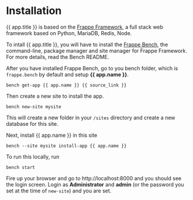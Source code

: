 <!-- title: {{ app.title }} Installation -->

# Installation

{{ app.title }} is based on the <a href="https://frappe.io">Frappe Framework</a>, a full stack web framework based on Python, MariaDB, Redis, Node.

To intall {{ app.title }}, you will have to install the <a href="https://github.com/sabbir360/bench">Frappe Bench</a>, the command-line, package manager and site manager for Frappe Framework. For more details, read the Bench README.

After you have installed Frappe Bench, go to you bench folder, which is     `frappe.bench` by default and setup **{{ app.name }}**.

    bench get-app {{ app.name }} {{ source_link }}

Then create a new site to install the app.

    bench new-site mysite

This will create a new folder in your `/sites` directory and create a new database for this site.

Next, install {{ app.name }} in this site

    bench --site mysite install-app {{ app.name }}

To run this locally, run

    bench start

Fire up your browser and go to http://localhost:8000 and you should see the login screen. Login as **Administrator** and **admin** (or the password you set at the time of `new-site`) and you are set.

<!-- jinja -->
<!-- autodoc -->
